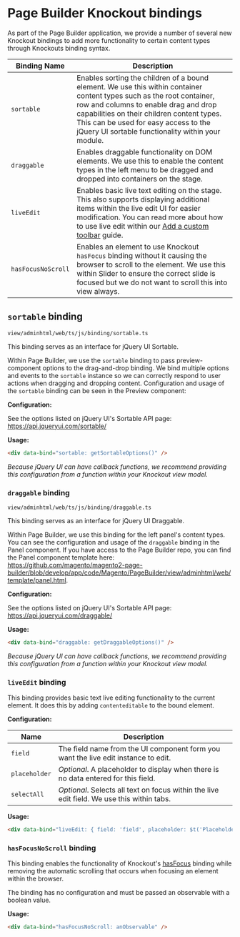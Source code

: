 # Page Builder Knockout bindings

As part of the Page Builder application, we provide a number of several new Knockout bindings to add more functionality to certain content types through Knockouts binding syntax.

| Binding Name       | Description                                                                                                                                                                                                                                                                                                |
|--------------------|------------------------------------------------------------------------------------------------------------------------------------------------------------------------------------------------------------------------------------------------------------------------------------------------------------|
| `sortable`         | Enables sorting the children of a bound element. We use this within container content types such as the root container, row and columns to enable drag and drop capabilities on their children content types. This can be used for easy access to the jQuery UI sortable functionality within your module. |
| `draggable`        | Enables draggable functionality on DOM elements. We use this to enable the content types in the left menu to be dragged and dropped into containers on the stage.                                                                                                                                          |
| `liveEdit`         | Enables basic live text editing on the stage. This also supports displaying additional items within the live edit UI for easier modification. You can read more about how to use live edit within our [Add a custom toolbar](../content-types/customize/add-custom-toolbar.md) guide.                      |
| `hasFocusNoScroll` | Enables an element to use Knockout `hasFocus` binding without it causing the browser to scroll to the element. We use this within Slider to ensure the correct slide is focused but we do not want to scroll this into view always.                                                                        |

## `sortable` binding

```shell
view/adminhtml/web/ts/js/binding/sortable.ts
```

This binding serves as an interface for jQuery UI Sortable.

Within Page Builder, we use the `sortable` binding to pass preview-component options to the drag-and-drop binding. We bind multiple options and events to the `sortable` instance so we can correctly respond to user actions when dragging and dropping content. Configuration and usage of the `sortable` binding can be seen in the Preview component:

**Configuration:**

See the options listed on jQuery UI's Sortable API page: https://api.jqueryui.com/sortable/

**Usage:**

```html
<div data-bind="sortable: getSortableOptions()" />
```
_Because jQuery UI can have callback functions, we recommend providing this configuration from a function within your Knockout view model._

### `draggable` binding

```shell
view/adminhtml/web/ts/js/binding/draggable.ts
```

This binding serves as an interface for jQuery UI Draggable.

Within Page Builder, we use this binding for the left panel's content types. You can see the configuration and usage of the `draggable` binding in the Panel component. If you have access to the Page Builder repo, you can find the Panel component template here: https://github.com/magento/magento2-page-builder/blob/develop/app/code/Magento/PageBuilder/view/adminhtml/web/template/panel.html.

**Configuration:**

See the options listed on jQuery UI's Sortable API page: https://api.jqueryui.com/draggable/

**Usage:**

```html
<div data-bind="draggable: getDraggableOptions()" />
```
_Because jQuery UI can have callback functions, we recommend providing this configuration from a function within your Knockout view model._

### `liveEdit` binding

This binding provides basic text live editing functionality to the current element. It does this by adding `contenteditable` to the bound element.

**Configuration:**

| Name    | Description                                                                        |
|---------|------------------------------------------------------------------------------------|
| `field` | The field name from the UI component form you want the live edit instance to edit. |
| `placeholder`  | _Optional_. A placeholder to display when there is no data entered for this field.
| `selectAll`    | _Optional_. Selects all text on focus within the live edit field. We use this within tabs. |

**Usage:**

```html
<div data-bind="liveEdit: { field: 'field', placeholder: $t('Placeholder'), selectAll: true }" />
```

### `hasFocusNoScroll` binding

This binding enables the functionality of Knockout's [hasFocus](https://knockoutjs.com/documentation/hasfocus-binding.html) binding while removing the automatic scrolling that occurs when focusing an element within the browser.

The binding has no configuration and must be passed an observable with a boolean value.

**Usage:**

```html
<div data-bind="hasFocusNoScroll: anObservable" />
```
